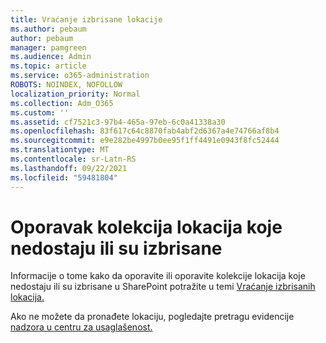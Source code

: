 ```yaml
---
title: Vraćanje izbrisane lokacije
ms.author: pebaum
author: pebaum
manager: pamgreen
ms.audience: Admin
ms.topic: article
ms.service: o365-administration
ROBOTS: NOINDEX, NOFOLLOW
localization_priority: Normal
ms.collection: Adm_O365
ms.custom: ''
ms.assetid: cf7521c3-97b4-465a-97eb-6c0a41338a30
ms.openlocfilehash: 83f617c64c8870fab4abf2d6367a4e74766af8b4
ms.sourcegitcommit: e9e282be4997b0ee95f1ff4491e0943f8fc52444
ms.translationtype: MT
ms.contentlocale: sr-Latn-RS
ms.lasthandoff: 09/22/2021
ms.locfileid: "59481804"
---
```

# <a name="recover-missing-or-deleted-site-collections"></a>Oporavak kolekcija lokacija koje nedostaju ili su izbrisane

Informacije o tome kako da oporavite ili oporavite kolekcije lokacija koje nedostaju ili su izbrisane u SharePoint potražite u temi [Vraćanje izbrisanih lokacija.](https://docs.microsoft.com/sharepoint/restore-deleted-site-collection) 

Ako ne možete da pronađete lokaciju, pogledajte pretragu evidencije [nadzora u centru za usaglašenost.](https://docs.microsoft.com/microsoft-365/compliance/search-the-audit-log-in-security-and-compliance)


